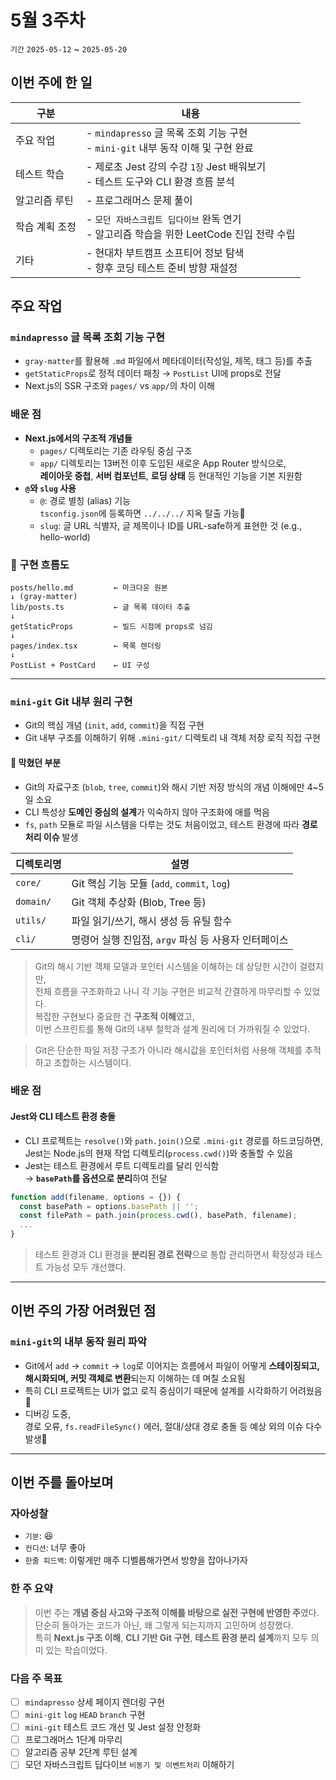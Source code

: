 # 5월 3주차

`기간` `2025-05-12` ~ `2025-05-20`

## 이번 주에 한 일

| 구분       | 내용                                                             |
| -------- | -------------------------------------------------------------- |
| 주요 작업    | - `mindapresso` 글 목록 조회 기능 구현<br>- `mini-git` 내부 동작 이해 및 구현 완료 |
| 테스트 학습   | - 제로초 Jest 강의 수강 `1장` Jest 배워보기<br>- 테스트 도구와 CLI 환경 흐름 분석      |
| 알고리즘 루틴  | - 프로그래머스 문제 풀이                                                 |
| 학습 계획 조정 | - `모던 자바스크립트 딥다이브` 완독 연기<br>- 알고리즘 학습을 위한 LeetCode 진입 전략 수립    |
| 기타       | - 현대차 부트캠프 소프티어 정보 탐색<br>- 향후 코딩 테스트 준비 방향 재설정                 |

## 주요 작업

### `mindapresso` 글 목록 조회 기능 구현

- `gray-matter`를 활용해 `.md` 파일에서 메타데이터(작성일, 제목, 태그 등)를 추출
- `getStaticProps`로 정적 데이터 패칭 → `PostList` UI에 props로 전달
- Next.js의 SSR 구조와 `pages/` vs `app/`의 차이 이해

### 배운 점

- **Next.js에서의 구조적 개념들**
  - `pages/` 디렉토리는 기존 라우팅 중심 구조
  - `app/` 디렉토리는 13버전 이후 도입된 새로운 App Router 방식으로,<br> **레이아웃 중첩**, **서버 컴포넌트**, **로딩 상태** 등 현대적인 기능을 기본 지원함
- **`@`와 `slug` 사용**
  - `@`: 경로 별칭 (alias) 기능<br>`tsconfig.json`에 등록하면 `../../../` 지옥 탈출 가능📌
  - `slug`: 글 URL 식별자, 글 제목이나 ID를 URL-safe하게 표현한 것 (e.g., hello-world)

### 📌 구현 흐름도

```plaintext
posts/hello.md         ← 마크다운 원본
↓ (gray-matter)
lib/posts.ts           ← 글 목록 데이터 추출
↓
getStaticProps         ← 빌드 시점에 props로 넘김
↓
pages/index.tsx        ← 목록 렌더링
↓
PostList + PostCard    ← UI 구성
```

---

### `mini-git` Git 내부 원리 구현

- Git의 핵심 개념 (`init`, `add`, `commit`)을 직접 구현
- Git 내부 구조를 이해하기 위해 `.mini-git/` 디렉토리 내 객체 저장 로직 직접 구현

#### 🙅 막혔던 부분

- Git의 자료구조 (`blob`, `tree`, `commit`)와 해시 기반 저장 방식의 개념 이해에만 4~5일 소요
- CLI 특성상 **도메인 중심의 설계**가 익숙하지 않아 구조화에 애를 먹음
- `fs`, `path` 모듈로 파일 시스템을 다루는 것도 처음이었고, 테스트 환경에 따라 **경로 처리 이슈** 발생

| 디렉토리명     | 설명                                    |
| --------- | ------------------------------------- |
| `core/`   | Git 핵심 기능 모듈 (`add`, `commit`, `log`) |
| `domain/` | Git 객체 추상화 (Blob, Tree 등)             |
| `utils/`  | 파일 읽기/쓰기, 해시 생성 등 유틸 함수               |
| `cli/`    | 명령어 실행 진입점, `argv` 파싱 등 사용자 인터페이스     |

> Git의 해시 기반 객체 모델과 포인터 시스템을 이해하는 데 상당한 시간이 걸렸지만,<br>전체 흐름을 구조화하고 나니 각 기능 구현은 비교적 간결하게 마무리할 수 있었다.<br>
> 복잡한 구현보다 중요한 건 **구조적 이해**였고, <br>이번 스프린트를 통해 Git의 내부 철학과 설계 원리에 더 가까워질 수 있었다.

> Git은 단순한 파일 저장 구조가 아니라 해시값을 포인터처럼 사용해 객체를 추적하고 조합하는 시스템이다.

### 배운 점

#### Jest와 CLI 테스트 환경 충돌

- CLI 프로젝트는 `resolve()`와 `path.join()`으로 `.mini-git` 경로를 하드코딩하면, <br>Jest는 Node.js의 현재 작업 디렉토리(`process.cwd()`)와 충돌할 수 있음
- Jest는 테스트 환경에서 루트 디렉토리를 달리 인식함<br>
  → **`basePath`를 옵션으로 분리**하여 전달

```javascript
function add(filename, options = {}) {
  const basePath = options.basePath || '';
  const filePath = path.join(process.cwd(), basePath, filename);
  ...
}
```

> 테스트 환경과 CLI 환경을 **분리된 경로 전략**으로 통합 관리하면서 확장성과 테스트 가능성 모두 개선했다.

---

## 이번 주의 가장 어려웠던 점

### `mini-git`의 내부 동작 원리 파악

- Git에서 `add` → `commit` → `log`로 이어지는 흐름에서 파일이 어떻게 **스테이징되고, 해시화되며, 커밋 객체로 변환**되는지 이해하는 데 며칠 소요됨
- 특히 CLI 프로젝트는 UI가 없고 로직 중심이기 때문에 설계를 시각화하기 어려웠음🤯
- 디버깅 도중, <br>경로 오류, `fs.readFileSync()` 에러, 절대/상대 경로 충돌 등 예상 외의 이슈 다수 발생🧨

---

## 이번 주를 돌아보며

### 자아성찰

- `기분`: 😆
- `컨디션`: 너무 좋아
- `한줄 피드백`: 이렇게만 매주 디벨롭해가면서 방향을 잡아나가자

### 한 주 요약

> 이번 주는 **개념 중심 사고와 구조적 이해를 바탕으로 실전 구현에 반영한 주**였다.  
> 단순히 돌아가는 코드가 아닌, 왜 그렇게 되는지까지 고민하며 성장했다.  
> 특히 **Next.js 구조 이해**, **CLI 기반 Git 구현**, **테스트 환경 분리 설계**까지 모두 의미 있는 학습이었다.

### 다음 주 목표

- [ ] `mindapresso` 상세 페이지 렌더링 구현
- [ ] `mini-git` `log` `HEAD` `branch` 구현
- [ ] `mini-git` 테스트 코드 개선 및 Jest 설정 안정화
- [ ] 프로그래머스 1단계 마무리
- [ ] 알고리즘 공부 2단계 루틴 설계
- [ ] 모던 자바스크립트 딥다이브 `비동기 및 이벤트처리` 이해하기
